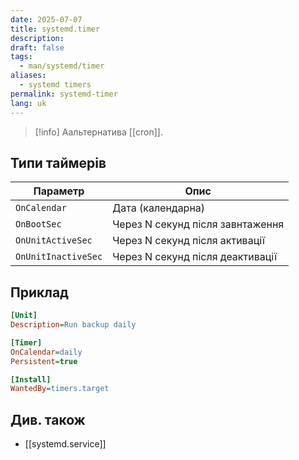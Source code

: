 ```yaml
---
date: 2025-07-07
title: systemd.timer
description: 
draft: false
tags:
  - man/systemd/timer
aliases:
  - systemd timers
permalink: systemd-timer
lang: uk
---
```


> [!info] Аальтернатива [[cron]].

## Типи таймерів

| Параметр            | Опис                             |
| ------------------- | -------------------------------- |
| `OnCalendar`        | Дата (календарна)                |
| `OnBootSec`         | Через N секунд після завнтаження |
| `OnUnitActiveSec`   | Через N секунд після активації   |
| `OnUnitInactiveSec` | Через N секунд після деактивації |

## Приклад

```ini
[Unit]
Description=Run backup daily

[Timer]
OnCalendar=daily
Persistent=true

[Install]
WantedBy=timers.target
```

## Див. також

- [[systemd.service]]